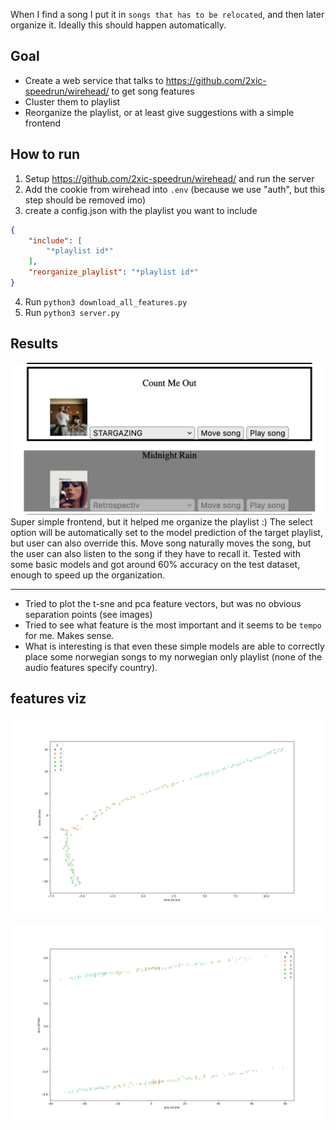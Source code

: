 When I find a song I put it in `songs that has to be relocated`, and then later organize it. Ideally this should happen automatically.

## Goal
- Create a web service that talks to https://github.com/2xic-speedrun/wirehead/ to get song features
- Cluster them to playlist
- Reorganize the playlist, or at least give suggestions with a simple frontend

## How to run
1. Setup https://github.com/2xic-speedrun/wirehead/ and run the server
2. Add the cookie from wirehead into `.env` (because we use "auth", but this step should be removed imo)
3. create a config.json with the playlist you want to include
```json
{
    "include": [
        "*playlist id*"
    ], 
    "reorganize_playlist": "*playlist id*"
}
```
4. Run `python3 download_all_features.py`
5. Run `python3 server.py`

## Results
![example](./images/frontend.png)
Super simple frontend, but it helped me organize the playlist :) The select option will be automatically set to the model prediction of the target playlist, but user can also override this. Move song naturally moves the song, but the user can also listen to the song if they have to recall it.
Tested with some basic models and got around 60% accuracy on the test dataset, enough to speed up the organization.

-----

- Tried to plot the t-sne and pca feature vectors, but was no obvious separation points (see images)
- Tried to see what feature is the most important and it seems to be `tempo` for me. Makes sense.
- What is interesting is that even these simple models are able to correctly place some norwegian songs to my norwegian only playlist (none of the audio features specify country).

## features viz

![tsne](./images/t_sne.png)

![pca](./images/pca.png)
